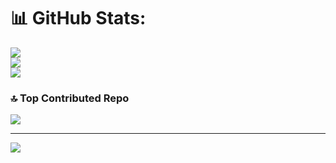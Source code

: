 # 📊 GitHub Stats:
![](https://github-readme-stats.vercel.app/api?username=4n0nymou3&theme=dark&hide_border=false&include_all_commits=true&count_private=true)<br/>
![](https://github-readme-streak-stats.herokuapp.com/?user=4n0nymou3&theme=dark&hide_border=false)<br/>
![](https://github-readme-stats.vercel.app/api/top-langs/?username=4n0nymou3&theme=dark&hide_border=false&include_all_commits=true&count_private=true&layout=compact)

### 🔝 Top Contributed Repo
![](https://github-contributor-stats.vercel.app/api?username=4n0nymou3&limit=5&theme=dark&combine_all_yearly_contributions=true)

---
[![](https://visitcount.itsvg.in/api?id=4n0nymou3&icon=0&color=0)](https://visitcount.itsvg.in)